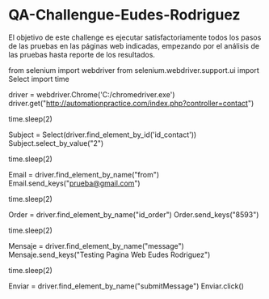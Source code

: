 # QA-Challengue-Eudes-Rodriguez
El objetivo de este challenge es ejecutar satisfactoriamente todos los pasos de las pruebas en las páginas web indicadas, empezando por el análisis de las pruebas hasta reporte de los resultados.



from selenium import webdriver
from selenium.webdriver.support.ui import Select
import time

driver = webdriver.Chrome('C:/chromedriver.exe')
driver.get("http://automationpractice.com/index.php?controller=contact")

time.sleep(2)

Subject = Select(driver.find_element_by_id('id_contact'))
Subject.select_by_value("2")

time.sleep(2)

Email = driver.find_element_by_name("from")
Email.send_keys("prueba@gmail.com")

time.sleep(2)

Order = driver.find_element_by_name("id_order")
Order.send_keys("8593")

time.sleep(2)

Mensaje = driver.find_element_by_name("message")
Mensaje.send_keys("Testing Pagina Web Eudes Rodriguez")

time.sleep(2)

Enviar = driver.find_element_by_name("submitMessage")
Enviar.click()


